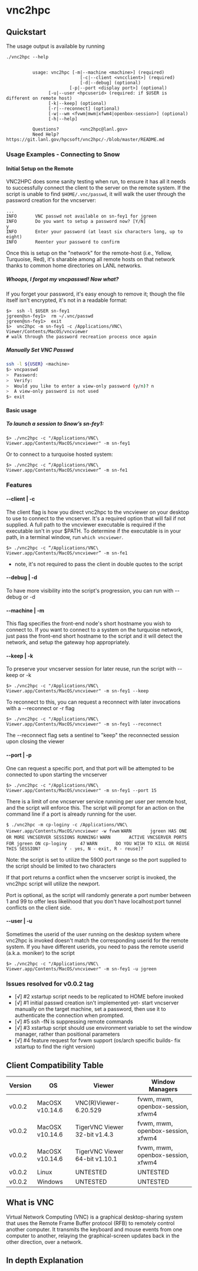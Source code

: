 # vnc2hpc

## Quickstart
The usage output is available by running

`./vnc2hpc --help`

```vnc2hpc v0.0.2

          usage: vnc2hpc [-m|--machine <machine>] (required)
                            [-c|--client <vncclient>] (required)
                            [-d|--debug] (optional)
	                    [-p|--port <display port>] (optional)
			    [-u|--user <hpcuserid> (required: if $USER is different on remote host)
			    [-k|--keep] (optional)
			    [-r|--reconnect] (optional)
			    [-w|--wm <fvwm|mwm|xfwm4|openbox-session>] (optional)
			    [-h|--help]

          Questions?        <vnc2hpc@lanl.gov> 
          Need Help?        https://git.lanl.gov/hpcsoft/vnc2hpc/-/blob/master/README.md
```
### Usage Examples - Connecting to Snow

#### Initial Setup on the Remote

VNC2HPC does some sanity testing when run, to ensure it has all it needs to successfully connect the client to the server on the remote system. 
If the script is unable to find `$HOME/.vnc/passwd`, it will walk the user through the password creation for the vncserver:

```
...
INFO       VNC passwd not available on sn-fey1 for jgreen                                                       
INFO       Do you want to setup a password now? [Y/N]                                                           
y
INFO       Enter your password (at least six characters long, up to eight)                                                   
INFO       Reenter your password to confirm                                          
```

Once this is setup on the "network" for the remote-host (i.e., Yellow, Turquoise, Red), it's sharable among all
remote hosts on that network thanks to common home directories on LANL networks.

##### Whoops, I forgot my vncpasswd! Now what?

If you forget your password, it's easy enough to remove it; though the file itself isn't encrypted, it's not in a readable format:

```
$>  ssh -l $USER sn-fey1
jgreen@sn-fey1>  rm ~/.vnc/passwd
jgreen@sn-fey1>  exit
$>  vnc2hpc -m sn-fey1 -c /Applications/VNC\ Viewer/Contents/MacOS/vncviewer
# walk through the password recreation process once again
```

##### Manually Set VNC Passwd

```bash
ssh -l ${USER} <machine>
$> vncpasswd
>  Password:
>  Verify:
>  Would you like to enter a view-only password (y/n)? n
>  A view-only password is not used
$> exit
```

#### Basic usage

##### To launch a session to Snow’s sn-fey1:

`$> ./vnc2hpc -c "/Applications/VNC\ Viewer.app/Contents/MacOS/vncviewer" -m sn-fey1`

Or to connect to a turquoise hosted system:

`$> ./vnc2hpc -c “/Applications/VNC\ Viewer.app/Contents/MacOS/vncviewer” -m sn-fe1`

### Features

#### --client | -c

The client flag is how you direct vnc2hpc to the vncviewer on your desktop to use to connect to the vncserver.
It's a required option that will fail if not supplied.  A full path to the vncviewer executable is required if the executable
isn't in your $PATH.  To determine if the executable is in your path, in a terminal window, run `which vncviewer`.

`$> ./vnc2hpc -c “/Applications/VNC\ Viewer.app/Contents/MacOS/vncviewer” -m sn-fe1`
* note, it's not required to pass the client in double quotes to the script

#### --debug | -d

To have more visibility into the script's progression, you can run with --debug or -d

#### --machine | -m

This flag specifies the front-end node's short hostname you wish to connect to.  If you want to connect
to a system on the turquoise network, just pass the front-end short hostname to the script and it will detect
the network, and setup the gateway hop appropriately.

#### --keep | -k

To preserve your vncserver session for later reuse, run the script with --keep or -k

`$> ./vnc2hpc -c "/Applications/VNC\ Viewer.app/Contents/MacOS/vncviewer" -m sn-fey1 --keep`

To reconnect to this, you can request a reconnect with later invocations with a --reconnect or -r flag

`$> ./vnc2hpc -c "/Applications/VNC\ Viewer.app/Contents/MacOS/vncviewer" -m sn-fey1 --reconnect`

The --reconnect flag sets a sentinel to "keep" the reconnected session upon closing the viewer

#### --port | -p

One can request a specific port, and that port will be attempted to be connected to upon starting the vncserver

`$> ./vnc2hpc -c "/Applications/VNC\ Viewer.app/Contents/MacOS/vncviewer" -m sn-fey1 --port 15`

There is a limit of one vncserver service running per user per remote host, and the script will enforce this.
The script will prompt for an action on the command line if a port is already running for the user.

`$ ./vnc2hpc -m cp-loginy -c /Applications/VNC\ Viewer.app/Contents/MacOS/vncviewer -w fvwm`
`WARN       jgreen HAS ONE OR MORE VNCSERVER SESSIONS RUNNING!`
`WARN       ACTIVE VNCSERVER PORTS FOR jgreen ON cp-loginy     47`
`WARN       DO YOU WISH TO KILL OR REUSE THIS SESSION?         Y - yes, N - exit, R - reuse]?`

Note: the script is set to utilize the 5900 port range so the port supplied to the script should be limited to two characters

If that port returns a conflict when the vncserver script is invoked, the vnc2hpc script will utilize the newport.

Port is optional, as the script will randomly generate a port number between 1 and 99 to offer less likelihood that you
don't have localhost:port tunnel conflicts on the client side.

#### --user | -u

Sometimes the userid of the user running on the desktop system where vnc2hpc is invoked doesn't match the corresponding
userid for the remote system.  If you have different userids, you need to pass the remote userid (a.k.a. moniker) to the script

`$> ./vnc2hpc -c "/Applications/VNC\ Viewer.app/Contents/MacOS/vncviewer" -m sn-fey1 -u jgreen`

### Issues resolved for v0.0.2 tag

- [√] #2 xstartup script needs to be replicated to HOME before invoked
- [√] #1 initial passwd creation isn't implemented yet- start vncserver manually on the target machine, set a password, then use it to authenticate the connection when prompted.
- [√] #5 ssh -fN is suppressing remote commands
- [√] #3 xstartup script should use environment variable to set the window manager, rather than positional parameters
- [√] #4 feature request for fvwm support (os/arch specific builds- fix xstartup to find the right version)


## Client Compatibility Table
| Version | OS | Viewer | Window Managers
| ------ | ------ | ------ | ------ |
| v0.0.2 | MacOSX v10.14.6 | VNC(R)Viewer-6.20.529 | fvwm, mwm, openbox-session, xfwm4 |
| v0.0.2 | MacOSX v10.14.6 | TigerVNC Viewer 32-bit v1.4.3 | fvwm, mwm, openbox-session, xfwm4 |
| v0.0.2 | MacOSX v10.14.6 | TigerVNC Viewer 64-bit v1.10.1 | fvwm, mwm, openbox-session, xfwm4 |
| v0.0.2 | Linux | UNTESTED | UNTESTED |
| v0.0.2 | Windows | UNTESTED | UNTESTED |

## What is VNC

Virtual Network Computing (VNC) is a graphical desktop-sharing system that uses the Remote Frame Buffer protocol (RFB) to remotely control another computer. It transmits the keyboard and mouse events from one computer to another, relaying the graphical-screen updates back in the other direction, over a network.

## In depth Explanation


